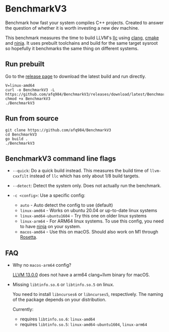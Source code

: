 # BenchmarkV3

Benchmark how fast your system compiles C++ projects.
Created to answer the question of whether it is worth investing a new dev machine.

This benchmark measures the time to build LLVM's [llc] using [clang], [cmake] and [ninja].
It uses prebuilt toolchains and build for the same target sysroot
so hopefully it benchmarks the same thing on different systems.

## Run prebuilt

Go to the [release page](https://github.com/afq984/BenchmarkV3/releases/tag/latest)
to download the latest build and run directly.

```
V=linux-amd64
curl -o BenchmarkV3 -L https://github.com/afq984/BenchmarkV3/releases/download/latest/BenchmarkV3-$V
chmod +x BenchmarkV3
./BenchmarkV3
```

## Run from source

```
git clone https://github.com/afq984/BenchmarkV3
cd BenchmarkV3
go build .
./BenchmarkV3
```

## BenchmarkV3 command line flags

*   `--quick`: Do a quick build instead. This measures the build time of `llvm-cxxfilt`
    instead of `llc` which has only about 1/8 build targets.

*   `--detect`: Detect the system only. Does not actually run the benchmark.

*   `-c <config>`: Use a specific config:
    *   `auto` - Auto detect the config to use (default)
    *   `linux-amd64` - Works on ubuntu 20.04 or up-to-date linux systems
    *   `linux-amd64-ubuntu1604` - Try this one on older linux systems
    *   `linux-arm64` - For ARM64 linux systems. To use this config, you need to have [ninja] on your system.
    *   `macos-amd64` - Use this on macOS. Should also work on M1 through [Rosetta].

## FAQ

*   Why no `macos-arm64` config?

    [LLVM 13.0.0](https://github.com/llvm/llvm-project/releases/tag/llvmorg-13.0.0) does not have a arm64 clang+llvm binary for macOS.

*   Missing `libtinfo.so.6` or `libtinfo.so.5` on linux.

    You need to install `libncurses6` or `libncurses5`, respectively.
    The naming of the package depends on your distribution.

    Currently:

    *   requires `libtinfo.so.6`: `linux-amd64`
    *   requires `libtinfo.so.5`: `linux-amd64-ubuntu1604`, `linux-arm64`

[clang]: https://clang.llvm.org/
[cmake]: https://cmake.org/
[ninja]: https://ninja-build.org/
[llc]: https://llvm.org/docs/CommandGuide/llc.html
[Rosetta]: https://developer.apple.com/documentation/apple-silicon/about-the-rosetta-translation-environment

